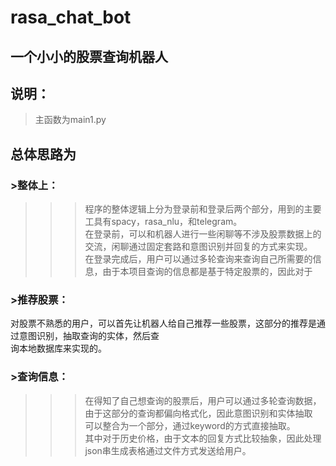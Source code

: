 # rasa_chat_bot
## 一个小小的股票查询机器人<br> 
## 说明：
>主函数为main1.py<br> 
## 总体思路为<br> 
### >整体上：
>>>程序的整体逻辑上分为登录前和登录后两个部分，用到的主要工具有spacy，rasa_nlu，和telegram。<br> 
>>>在登录前，可以和机器人进行一些闲聊等不涉及股票数据上的交流，闲聊通过固定套路和意图识别并回复的方式来实现。<br> 
>>>在登录完成后，用户可以通过多轮查询来查询自己所需要的信息，由于本项目查询的信息都是基于特定股票的，因此对于<br> 
### >推荐股票：
对股票不熟悉的用户，可以首先让机器人给自己推荐一些股票，这部分的推荐是通过意图识别，抽取查询的实体，然后查<br> 
询本地数据库来实现的。<br> 
### >查询信息：
>>>在得知了自己想查询的股票后，用户可以通过多轮查询数据，由于这部分的查询都偏向格式化，因此意图识别和实体抽取<br> 
>>>可以整合为一个部分，通过keyword的方式直接抽取。<br> 
>>>其中对于历史价格，由于文本的回复方式比较抽象，因此处理json串生成表格通过文件方式发送给用户。<br> 
